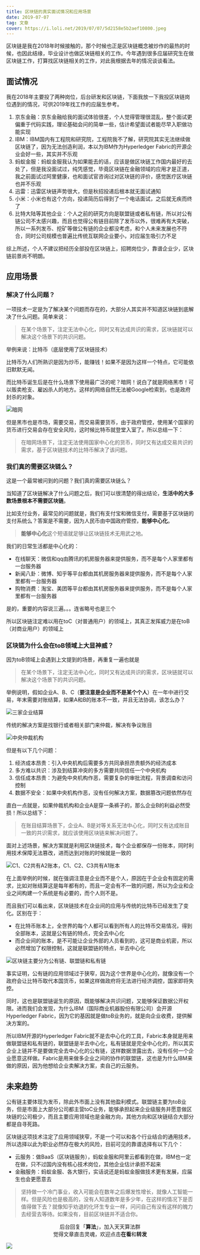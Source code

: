 ```yaml
---
title: 区块链的真实面试情况和应用场景
date: 2019-07-07
tag: 文章
cover: https://i.loli.net/2019/07/07/5d2158e5b2aef10800.jpeg
---
```


区块链是我在2018年时候接触的，那个时候也正是区块链概念被炒作的最热的时候，也因此结缘，毕业设计也做区块链相关的工作。今年遇到很多应届研究生在做区块链工作，打算找区块链相关的工作，对此我根据去年的情况谈谈看法。

## 面试情况

我在2018年主要投了两种岗位，后台研发和区块链，下面我放一下我投区块链岗位遇到的情况，可供2019年找工作的应届生参考。

1. 京东金融：京东金融给我的面试体验很差，个人觉得管理很混乱，整个面试更偏重于代码实践，理论基础会问的简单一些，估计希望面试者能尽早入职做功能实现
2. IBM：IBM国内有工程院和研究院，工程院我不了解，研究院其实无法继续做区块链了，因为无法创造利润，本以为IBM作为Hyperledger Fabric的开源企业会好一些，其实并不乐观
3. 蚂蚁金服：蚂蚁金服我认为如果能去的话，应该是做区块链工作国内最好的去处了，但是我没面试过，纯凭感觉，毕竟区块链在金融领域的应用才是正道，我之前面试过阿里健康，也和面试官咨询过对区块链的评价，感觉医疗区块链也并不乐观
4. 迅雷：迅雷区块链声势很大，但是秋招投递后根本就无面试通知
5. 小米：小米也有这个方向，投递简历后得到了一个电话面试，之后就无疾而终了
6. 比特大陆等其他企业：个人之前的研究方向是联盟链或者私有链，所以对公有链公司不太感兴趣，而且也觉得公有链目前除了发币以外，很难再有大突破，所以一系列发币、挖矿等做公有链的企业都没考虑，和个人未来发展也不符合，同时公司规模也普遍比传统互联网企业要小，对应届生吸引力不足

综上所述，个人不建议把经历全部投在区块链上，招聘岗位少，靠谱企业少，区块链前景尚不明朗。

## 应用场景

### 解决了什么问题？

一项技术一定是为了解决某个问题而存在的，大部分人其实并不知道区块链到底解决了什么问题。简单来说：

> 在某个场景下，注定无法中心化，同时又有达成共识的需求，区块链就可以解决这个场景下的共识问题。

举例来说：比特币（底层使用了区块链技术）

比特币为人们所熟识是因为炒币，能赚钱！如果不是因为这样一个特点，它可能依旧默默无闻。

而比特币诞生后是在什么场景下使用最广泛的呢？暗网！说白了就是网络黑市！可以贩卖枪支、雇凶杀人的地方。这样的网络自然无法被Google检索到，也是政府封杀的对象。

![暗网](https://i.loli.net/2019/07/07/5d2159c1c4a2342571.jpeg)

但是黑市也是市场，需要交易，而交易需要货币，由于政府管控，使用某个国家的货币进行交易会存在安全风险，这时候比特币就登堂入室了。所以总结一下：

> 在暗网场景下，注定无法使用国家中心化的货币，同时又有达成交易共识的需求，基于区块链技术的比特币解决了该问题。

### 我们真的需要区块链么？

这是一个最常被问到的问题？我们真的需要区块链么？

当知道了区块链解决了什么问题之后，我们可以很清楚的得出结论，**生活中的大多数场景根本不需要区块链**。

比如支付业务，最常见的问题就是，我们有支付宝和微信支付，需要基于区块链的支付系统么？答案是不需要，因为人民币由中国政府管控，**能够中心化**。

> **能够中心化**这个短语就足够让区块链技术无用武之地。

我们的日常生活都是中心化的：

- 在线聊天：微信和qq由腾讯的机房服务器来提供服务，而不是每个人家里都有一台服务器
- 新闻八卦：微博、知乎等平台都由其机房服务器来提供服务，而不是每个人家里都有一台服务器
- 购物消费：淘宝、美团等平台都由其机房服务器来提供服务，而不是每个人家里都有一台服务器

是的，重要的内容说三遍。。。连省略号也是三个

所以区块链注定难以用在toC（对普通用户）的领域上，其真正发挥威力是在toB（对商业用户）的领域上

### 区块链为什么会在toB领域上大显神威？

因为toB领域上会遇到上文提到的场景，再重复一遍也就是

> 在某个场景下，注定无法中心化，同时又有达成共识的需求，区块链就可以解决这个场景下的共识问题。

举例说明，假如企业A、B、C（**要注意是企业而不是某个个人**）在一年中进行交易，年末需要对账结算，如果A和B的账本不一致，并且无法协调，该怎么办？

![三家企业结算](https://i.loli.net/2019/07/07/5d21580a61a1178553.png)

传统的解决方案是找银行或者相关部门来仲裁，解决有争议账目

![中央仲裁机构](https://i.loli.net/2019/07/07/5d21580e2c5c410683.png)

但是有以下几个问题：

1. 经济成本昂贵：引入中央机构后需要多方共同承担昂贵额外的经济成本
2. 多方难以共识：涉及到结算冲突的多方需要共同信任一个中央机构
3. 信任成本昂贵：为避免中央机构作恶，需要复杂的审批流程，背景调查和访问控制
4. 数据不安全：如果中央机构作恶，没有任何解决方案，数据篡改问题依然存在

直白一点就是，如果仲裁机构和企业A是穿一条裤子的，那么企业B的利益必然受损！所以总结下：

> 在账目结算场景下，企业A、B是对等关系无法中心化，同时又有达成账目一致的共识需求，就应该使用区块链来解决问题了。

面对上述场景，解决方案就是利用区块链技术，每个企业都保存一份账本，同时利用技术保障无法篡改，进而达到对账的时候就是一致的

![C1、C2共有A2账本，C1、C2、C3共有A1账本](https://i.loli.net/2019/07/07/5d21581918ee732726.png)

在上面举例的时候，就在强调注意是企业而不是个人，原因在于企业会有固定的需求，比如对账结算这是每年都有的，而且一定会有不一致的问题，所以为企业和企业之间构建一个系统是有必要的，而个人则不是。

而且我们可以看出来，区块链技术在企业间的应用与传统的比特币已经发生了变化。区别在于：

- 在比特币账本上，全世界的每个人都可以看到所有人的比特币交易情况，得到全部账本，这就是公有链的特点，完全去中心化
- 而企业间的账本，是不可能让企业外部的人员看到的，这可是商业机密，所以必然增加了权限控制，这就是联盟链的特点，半去中心化

![区块链主要分为公有链、联盟链和私有链](https://i.loli.net/2019/07/07/5d2158e5b2aef10800.jpeg)

事实证明，公有链的应用领域过于狭窄，因为这个世界是中心化的，就像没有一个政府会让比特币取代本国货币，如果这样做政府将无法进行经济调控，国家即将失控。

同时，这也是联盟链诞生的原因，既能够解决共识问题，又能够保证数据公开权限。进而我们会发现，为什么IBM（国际商业机器股份有限公司）会开源Hyperledger Fabric，因为它的基因就是做toB业务的，就是向企业收费，提供解决方案的。

所以IBM开源的Hyperledger Fabric就不是去中心化的工具，Fabric本身就是用来做联盟链和私有链的，联盟链是半去中心化，私有链就是完全中心化的，所以其实企业上链并不是要做完全去中心化的公有链，这样数据泄露出去，没有任何一个企业愿意这样做。Fabric是用来做多企业之间的协作的联盟链，这也是为什么IBM来做的原因，因为他想给企业卖解决方案，卖自己的云服务。

## 未来趋势

公有链主要体现为发币，除此外市面上没有其他盈利模式。联盟链主要为toB业务，但是市面上大部分公司都主营toC业务，能够承担起来企业级服务并愿意做区块链的公司极少，而且主要应用领域也是金融方向，其他方向和区块链结合大部分都是自寻死路。

区块链这项技术注定了应用领域狭窄，不是一个可以和各个行业结合的通用技术，所以选择以此为职业必然存在极大的风险，目前可见的靠谱选择有以下几个：

- 云服务：做BaaS（区块链服务），蚂蚁金服和阿里云都看到在做，IBM也一定在做，只不过国内没有核心技术岗位，其他企业估计承担不起来
- 金融服务：蚂蚁金服、各大银行，实话说还是蚂蚁金服做技术更有发展，应届生也会更愿意去

> 坚持做一个冷门事业，收入可能会在数年之后爆发性增长，就像人工智能一样。但是风险也是极高的，没有人知道数年是多少年，在这样的情况下是否值得做下去？就像知乎劝退的化环生专业一样，问问自己有没有这样的魄力去经营去等待。如果没有，目前区块链并不适合你。


<span style="display:block;text-align:center;">后台回复「<strong>算法</strong>」，加入天天算法群</span>
<span style="display:block;text-align:center;">觉得文章直击灵魂，欢迎点击<strong>在看</strong>和<strong>转发</strong></span>

![](https://imgkr.cn-bj.ufileos.com/f3e6917b-991c-4ef5-a29a-bb5d9af1273a.gif)